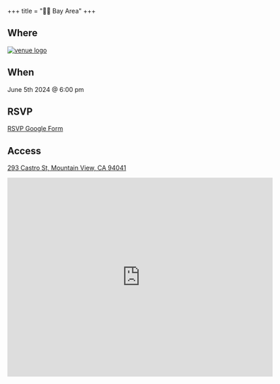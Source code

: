 +++
title = "🌅🌉 Bay Area"
+++
<!--If the venue for the month does not have a servicable logo to use here consider omitting or using /images/bayarea/trolleyproblem.png as a place holder-->

## Where
<a href="https://www.inorbit.ai//">![venue logo](/images/logos/inorbit-logo.png)</a>


## When
June 5th 2024 @ 6:00 pm

## RSVP
<a href="https://forms.gle/e6L2cmhPZPbXzG8g9">RSVP Google Form</a>

## Access

[293 Castro St, Mountain View, CA 94041](https://maps.app.goo.gl/Larnyx6RRcYHvUtW9)
<iframe src="https://www.google.com/maps/embed?pb=!1m18!1m12!1m3!1d6339.7603459384745!2d-122.08202752337257!3d37.392665972084096!2m3!1f0!2f0!3f0!3m2!1i1024!2i768!4f13.1!3m3!1m2!1s0x808fb7487512ed2f%3A0x7a31a1370f80ac27!2sInOrbit%20Robot%20Space!5e0!3m2!1sen!2sus!4v1715042148271!5m2!1sen!2sus" width="600" height="450" style="border:0;" allowfullscreen="" loading="lazy" referrerpolicy="no-referrer-when-downgrade"></iframe>
